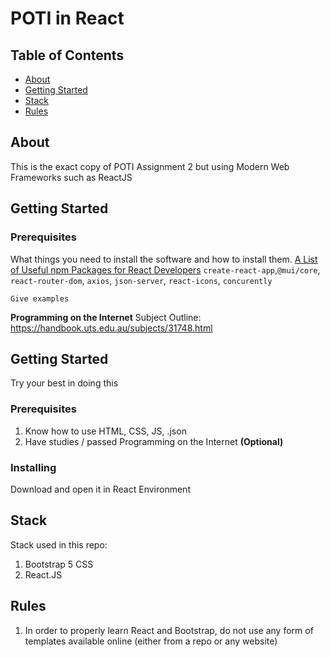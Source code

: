 # POTI in React

## Table of Contents

- [About](#about)
- [Getting Started](#getting_started)
- [Stack](#stack)
- [Rules](#rules)

## About <a name = "about"></a>

This is the exact copy of POTI Assignment 2 but using Modern Web Frameworks such as ReactJS

## Getting Started <a name = "getting_started"></a>

### Prerequisites

What things you need to install the software and how to install them.
[A List of Useful npm Packages for React Developers](https://dev.to/manindu/a-list-of-useful-npm-packages-for-react-developers-3dhg)
`create-react-app`,`@mui/core`, `react-router-dom`, `axios`, `json-server`, `react-icons`, `concurently`

```
Give examples
```

**Programming on the Internet** Subject Outline: https://handbook.uts.edu.au/subjects/31748.html

## Getting Started <a name = "getting_started"></a>

Try your best in doing this

### Prerequisites

1. Know how to use HTML, CSS, JS, .json
2. Have studies / passed Programming on the Internet **(Optional)**

### Installing

Download and open it in React Environment

## Stack <a name = "stack"></a>

Stack used in this repo:

1. Bootstrap 5 CSS
2. React.JS

## Rules <a name = "rules"></a>

1. In order to properly learn React and Bootstrap, do not use any form of templates available online (either from a repo or any website)
